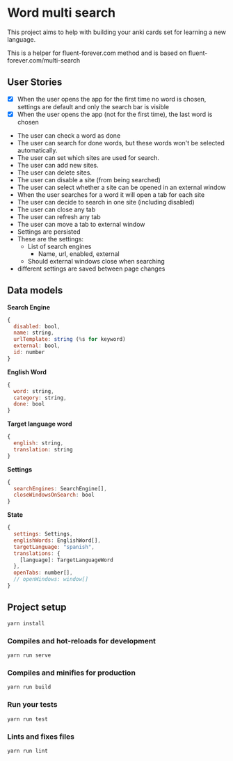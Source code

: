 # Word multi search

This project aims to help with building your anki cards set for learning a new language.

This is a helper for fluent-forever.com method and is based on fluent-forever.com/multi-search

## User Stories

- [x] When the user opens the app for the first time no word is chosen, settings are default and only the search bar is visible
- [x] When the user opens the app (not for the first time), the last word is chosen
- The user can check a word as done
- The user can search for done words, but these words won't be selected automatically.
- The user can set which sites are used for search.
- The user can add new sites.
- The user can delete sites.
- The user can disable a site (from being searched)
- The user can select whether a site can be opened in an external window
- When the user searches for a word it will open a tab for each site
- The user can decide to search in one site (including disabled)
- The user can close any tab
- The user can refresh any tab
- The user can move a tab to external window
- Settings are persisted
- These are the settings:
  - List of search engines
    - Name, url, enabled, external
  - Should external windows close when searching
- different settings are saved between page changes

## Data models

**Search Engine**

```js
{
  disabled: bool,
  name: string,
  urlTemplate: string (%s for keyword)
  external: bool,
  id: number
}
```

**English Word**

```js
{
  word: string,
  category: string,
  done: bool
}
```

**Target language word**

```js
{
  english: string,
  translation: string
}
```

**Settings**

```js
{
  searchEngines: SearchEngine[],
  closeWindowsOnSearch: bool
}
```

**State**

```js
{
  settings: Settings,
  englishWords: EnglishWord[],
  targetLanguage: "spanish",
  translations: {
    [language]: TargetLanguageWord
  },
  openTabs: number[],
  // openWindows: window[]
}
```

## Project setup

```
yarn install
```

### Compiles and hot-reloads for development

```
yarn run serve
```

### Compiles and minifies for production

```
yarn run build
```

### Run your tests

```
yarn run test
```

### Lints and fixes files

```
yarn run lint
```
